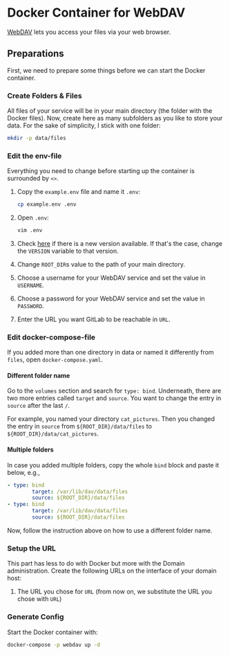 # Docker Container for WebDAV

[WebDAV](http://www.webdav.org/) lets you access your files via your web browser.

## Preparations

First, we need to prepare some things before we can start the Docker container.

### Create Folders & Files

All files of your service will be in your main directory (the folder with the Docker files). Now,
create here as many subfolders as you like to store your data. For the sake of simplicity, I stick
with one folder:

``` bash
mkdir -p data/files
```

### Edit the env-file

Everything you need to change before starting up the container is surrounded by `<>`.

1. Copy the `example.env` file and name it `.env`:

    ``` bash
    cp example.env .env
    ```

1. Open `.env`:

    ``` bash
    vim .env
    ```

1. Check [here](https://hub.docker.com/r/bytemark/webdav/tags) if there is a new version available. If that's the case, change the `VERSION` variable to that version.

1. Change `ROOT_DIR`s value to the path of your main directory.

1. Choose a username for your WebDAV service and set the value in `USERNAME`.

1. Choose a password for your WebDAV service and set the value in `PASSWORD`.

1. Enter the URL you want GitLab to be reachable in `URL`.

### Edit docker-compose-file

If you added more than one directory in data or named it differently from `files`, open `docker-compose.yaml`.

#### Different folder name

Go to the `volumes` section and search for `type: bind`. Underneath, there are two more entries
called `target` and `source`. You want to change the entry in `source` after the last `/`.

For example, you named your directory `cat_pictures`. Then you changed the entry in `source` from
`${ROOT_DIR}/data/files` to `${ROOT_DIR}/data/cat_pictures`.

#### Multiple folders

In case you added multiple folders, copy the whole `bind` block and paste it below, e.g.,

``` yaml
- type: bind
        target: /var/lib/dav/data/files
        source: ${ROOT_DIR}/data/files
- type: bind
        target: /var/lib/dav/data/files
        source: ${ROOT_DIR}/data/files
```

Now, follow the instruction above on how to use a different folder name.

### Setup the URL

This part has less to do with Docker but more with the Domain administration. Create the following
URLs on the interface of your domain host:

1. The URL you chose for `URL` (from now on, we substitute the URL you chose with `URL`)

### Generate Config

Start the Docker container with:

``` bash
docker-compose -p webdav up -d
```
